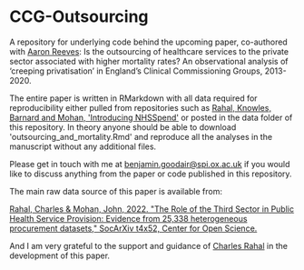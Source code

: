 # CCG-Outsourcing
A repository for underlying code behind the upcoming paper, co-authored with [Aaron Reeves](https://aaronreeves.org/): Is the outsourcing of healthcare services to the private sector associated with higher mortality rates? An observational analysis of ‘creeping privatisation’ in England’s Clinical Commissioning Groups, 2013-2020.

The entire paper is written in RMarkdown with all data required for reproducibility either pulled from repositories such as [Rahal, Knowles, Barnard and Mohan, 'Introducing NHSSpend'](https://zenodo.org/record/5054717) or posted in the data folder of this repository. In theory anyone should be able to download 'outsourcing_and_mortality.Rmd' and reproduce all the analyses in the manuscript without any additional files.

Please get in touch with me at benjamin.goodair@spi.ox.ac.uk if you would like to discuss anything from the paper or code published in this repository.

The main raw data source of this paper is available from:

[Rahal, Charles & Mohan, John, 2022. "The Role of the Third Sector in Public Health Service Provision: Evidence from 25,338 heterogeneous procurement datasets," SocArXiv t4x52, Center for Open Science.](https://ideas.repec.org/p/osf/socarx/t4x52.html)

And I am very grateful to the support and guidance of [Charles Rahal](https://crahal.github.io/) in the development of this paper.

